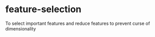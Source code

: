 # feature-selection
To select important features and reduce features to prevent curse of dimensionality  
